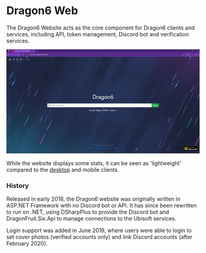 # Dragon6 Web
The Dragon6 Website acts as the core component for Dragon6 clients and services, including API, token management, Discord bot and verification services.

![](img/dragon6-web.png "Dragon6 Website frontpage")

<!-- TODO add mobile link -->

While the website displays some stats, it can be seen as 'lightweight' compared to the [desktop](/wiki/dragon6/desktop) and mobile clients.

### History
Released in early 2018, the Dragon6 website was originally written in ASP.NET Framework with no Discord bot or API. It has since been rewritten to run on .NET, using DSharpPlus to provide the Discord bot and DragonFruit.Six.Api to manage connections to the Ubisoft services.

Login support was added in June 2019, where users were able to login to set cover photos (verified accounts only) and link Discord accounts (after February 2020).